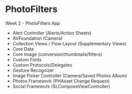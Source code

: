 PhotoFilters
============

Week 2 - PhotoFilters App

- Alert Controller (Alerts/Action Sheets)
- AVFoundation (Camera)
- Collection Views / Flow Layout (Supplementary Views)
- Core Data
- Core Image (conversion/thumbnails/filters)
- Custom Fonts
- Custom Protocols/Delegates
- Gesture Recognizer
- Image Picker Controller (Camera/Saved Photos Album)
- Photos Framework (PHAsset Change Request)
- Social Framework (SLComposeViewController)
